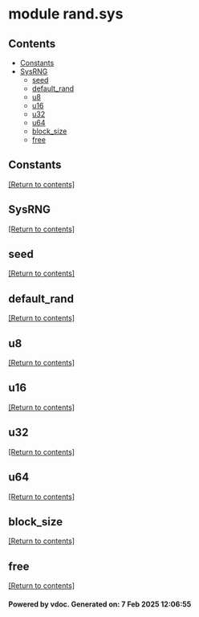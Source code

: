 # module rand.sys


## Contents
- [Constants](#Constants)
- [SysRNG](#SysRNG)
  - [seed](#seed)
  - [default_rand](#default_rand)
  - [u8](#u8)
  - [u16](#u16)
  - [u32](#u32)
  - [u64](#u64)
  - [block_size](#block_size)
  - [free](#free)

## Constants
[[Return to contents]](#Contents)

## SysRNG
[[Return to contents]](#Contents)

## seed
[[Return to contents]](#Contents)

## default_rand
[[Return to contents]](#Contents)

## u8
[[Return to contents]](#Contents)

## u16
[[Return to contents]](#Contents)

## u32
[[Return to contents]](#Contents)

## u64
[[Return to contents]](#Contents)

## block_size
[[Return to contents]](#Contents)

## free
[[Return to contents]](#Contents)

#### Powered by vdoc. Generated on: 7 Feb 2025 12:06:55
